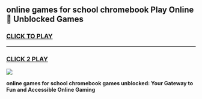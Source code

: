 
## online games for school chromebook Play Online 👋 Unblocked Games
<h3>
<a href="https://news.freeplayer.one?title=online_games_for_school_chromebook&ref=17GH">CLICK TO PLAY</a></h3>
<hr>

<h3>
<a href="https://news.freeplayer.one?title=online_games_for_school_chromebook&ref=17GH">CLICK 2 PLAY</a>
  
</h3>

<a href="https://news.freeplayer.one?title=online_games_for_school_chromebook&ref=17GH/"><img src="https://clearcache.store/games.png"></a>


**online games for school chromebook games unblocked: Your Gateway to Fun and Accessible Online Gaming**
